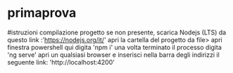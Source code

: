 # primaprova

 #istruzioni compilazione progetto
  se non presente, scarica Nodejs (LTS) da questo link    :'https://nodejs.org/it/'
  apri la cartella del progetto
    da file> apri finestra powershell qui
   digita 'npm i' 
   una volta terminato il processo digita 'ng serve'
   apri un qualsiasi browser e inserisci nella barra degli     indirizzi il seguente link: 'http://localhost:4200'
